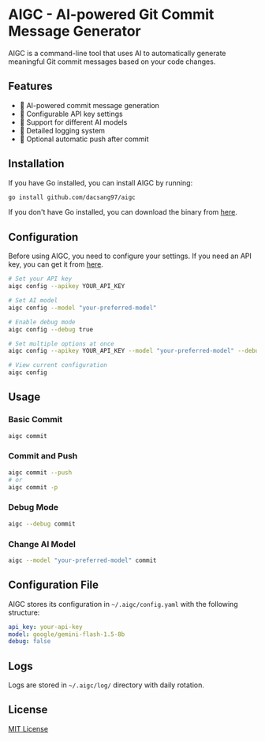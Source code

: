 # AIGC - AI-powered Git Commit Message Generator

AIGC is a command-line tool that uses AI to automatically generate meaningful Git commit messages based on your code changes.

## Features

- 🤖 AI-powered commit message generation
- 🔑 Configurable API key settings
- 🎯 Support for different AI models
- 📝 Detailed logging system
- 🔄 Optional automatic push after commit

## Installation

If you have Go installed, you can install AIGC by running:

```bash
go install github.com/dacsang97/aigc
```

If you don't have Go installed, you can download the binary from [here](https://github.com/dacsang97/aigc/releases).

## Configuration

Before using AIGC, you need to configure your settings.
If you need an API key, you can get it from [here](https://openrouter.ai/settings/keys).

```bash
# Set your API key
aigc config --apikey YOUR_API_KEY

# Set AI model
aigc config --model "your-preferred-model"

# Enable debug mode
aigc config --debug true

# Set multiple options at once
aigc config --apikey YOUR_API_KEY --model "your-preferred-model" --debug true

# View current configuration
aigc config
```

## Usage

### Basic Commit

```bash
aigc commit
```

### Commit and Push

```bash
aigc commit --push
# or
aigc commit -p
```

### Debug Mode

```bash
aigc --debug commit
```

### Change AI Model

```bash
aigc --model "your-preferred-model" commit
```

## Configuration File

AIGC stores its configuration in `~/.aigc/config.yaml` with the following structure:

```yaml
api_key: your-api-key
model: google/gemini-flash-1.5-8b
debug: false
```

## Logs

Logs are stored in `~/.aigc/log/` directory with daily rotation.

## License

[MIT License](LICENSE)
